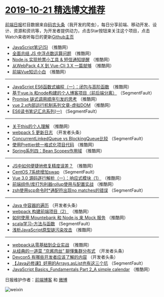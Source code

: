 # [2019-10-21 精选博文推荐](http://hao.caibaojian.com/date/2019/10/21)

[前端日报](http://caibaojian.com/c/news)栏目数据来自[码农头条](http://hao.caibaojian.com/)（我开发的爬虫），每日分享前端、移动开发、设计、资源和资讯等，为开发者提供动力，点击Star按钮来关注这个项目，点击Watch来收听每日的更新[Github主页](https://github.com/kujian/frontendDaily)
* [JavaScript笔记(5)](http://hao.caibaojian.com/128537.html) （推酷网）
* [全面总结 JS 中浮点数运算问题](http://hao.caibaojian.com/128541.html) （推酷网）
* [Node.js 实现抢票小工具 &amp; 短信通知提醒](http://hao.caibaojian.com/128561.html) （推酷网）
* [从WebPack 4.X 到 Vue-Cli 3.X 一篇就够](http://hao.caibaojian.com/128533.html) （推酷网）
* [前端Vue知识小白](http://hao.caibaojian.com/128517.html) （推酷网）

***
* [JavaScript ES6函数式编程（一）：闭包与高阶函数](http://hao.caibaojian.com/128524.html) （推酷网）
* [基于vue.js 和node构建的个人博客项目（前后端分离）](http://hao.caibaojian.com/128461.html) （SegmentFault）
* [Promise 链式调用顺序引发的思考](http://hao.caibaojian.com/128509.html) （推酷网）
* [vue 2.x内部运行机制系列文章-虚拟DOM](http://hao.caibaojian.com/128531.html) （推酷网）
* [ES6读书笔记汇总系列(一)](http://hao.caibaojian.com/128463.html) （SegmentFault）

***
* [关于this的个人理解](http://hao.caibaojian.com/128516.html) （推酷网）
* [webpack 5 更新日志](http://hao.caibaojian.com/128475.html) （开发者头条）
* [ConcurrentLinkedQueue vs BlockingQueue比较](http://hao.caibaojian.com/128465.html) （SegmentFault）
* [使用Prettier统一格式化项目代码](http://hao.caibaojian.com/128519.html) （推酷网）
* [Spring系列四：Bean Scopes作用域](http://hao.caibaojian.com/128539.html) （推酷网）

***
* [JS中如何便捷地修复精度误差？](http://hao.caibaojian.com/128502.html) （推酷网）
* [CentOS 7系统增加swap](http://hao.caibaojian.com/128466.html) （SegmentFault）
* [Vue 3.0 源码逐行解析（一）：响应式模块（1）](http://hao.caibaojian.com/128522.html) （推酷网）
* [前端组件/库打包利器rollup使用与配置实战](http://hao.caibaojian.com/128542.html) （推酷网）
* [zsh使用scp命令时*通配符出现no matches的错误](http://hao.caibaojian.com/128468.html) （SegmentFault）

***
* [Java 中容器的遍历](http://hao.caibaojian.com/128483.html) （开发者头条）
* [webpack 构建前端项目（2）](http://hao.caibaojian.com/128525.html) （推酷网）
* [如何使用 Mountebank 和 Node.js 来 Mock 服务](http://hao.caibaojian.com/128560.html) （推酷网）
* [scala学习&#8211;方法与函数](http://hao.caibaojian.com/128470.html) （SegmentFault）
* [浅析JavaScript原型链污染攻击](http://hao.caibaojian.com/128508.html) （推酷网）

***
* [webpack从零基础到企业实战](http://hao.caibaojian.com/128528.html) （推酷网）
* [从经典的一道菜 “京酱肉丝” 聊懂集群分布式](http://hao.caibaojian.com/128472.html) （开发者头条）
* [Devcon5 有哪些开发者应该了解的内容](http://hao.caibaojian.com/128489.html) （开发者头条）
* [【Java必修课】好用的Arrays.asList也有这三个坑](http://hao.caibaojian.com/128462.html) （SegmentFault）
* [JavaScript Basics_Fundamentals Part 2_A simple calendar](http://hao.caibaojian.com/128515.html) （推酷网）

日报维护作者：[前端博客](http://caibaojian.com/) 和 [微博](http://caibaojian.com/go/weibo)

![weixin](https://user-images.githubusercontent.com/3055447/38468989-651132ac-3b80-11e8-8e6b-15122322a9d7.png)
